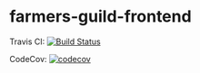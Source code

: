 ﻿# farmers-guild-frontend
Travis CI: 
[![Build Status](https://app.travis-ci.com/karishma-lakhoo/farmers-guild-frontend.svg?token=Hs1nrGTPjvxBz5UtZp4m&branch=main)](https://app.travis-ci.com/karishma-lakhoo/farmers-guild-frontend)

CodeCov: [![codecov](https://codecov.io/github/karishma-lakhoo/farmers-guild-frontend/branch/main/graph/badge.svg?token=X5EB26IFAT)](https://codecov.io/github/karishma-lakhoo/farmers-guild-frontend)
